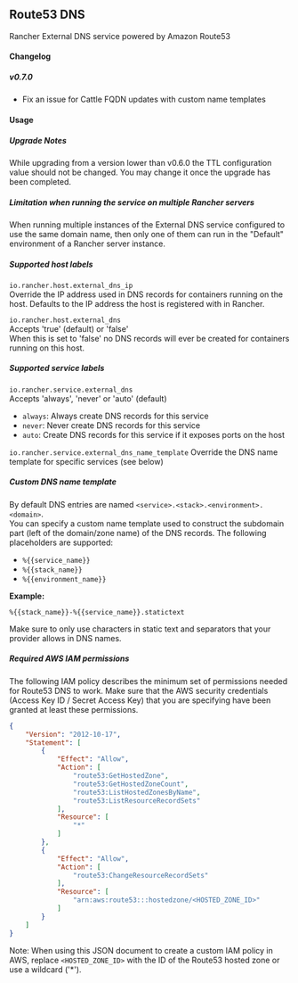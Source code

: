 ## Route53 DNS

Rancher External DNS service powered by Amazon Route53

#### Changelog

##### v0.7.0

* Fix an issue for Cattle FQDN updates with custom name templates

#### Usage

##### Upgrade Notes
While upgrading from a version lower than v0.6.0 the TTL configuration value should not be changed. You may change it once the upgrade has been completed.

##### Limitation when running the service on multiple Rancher servers

When running multiple instances of the External DNS service configured to use the same domain name, then only one of them can run in the "Default" environment of a Rancher server instance.

##### Supported host labels

`io.rancher.host.external_dns_ip`     
Override the IP address used in DNS records for containers running on the host. Defaults to the IP address the host is registered with in Rancher.

`io.rancher.host.external_dns`    
Accepts 'true' (default) or 'false'    
When this is set to 'false' no DNS records will ever be created for containers running on this host.

##### Supported service labels

`io.rancher.service.external_dns`     
Accepts 'always', 'never' or 'auto' (default)  
- `always`: Always create DNS records for this service
- `never`: Never create DNS records for this service
- `auto`: Create DNS records for this service if it exposes ports on the host

`io.rancher.service.external_dns_name_template`
Override the DNS name template for specific services (see below)

##### Custom DNS name template

By default DNS entries are named `<service>.<stack>.<environment>.<domain>`.    
You can specify a custom name template used to construct the subdomain part (left of the domain/zone name) of the DNS records. The following placeholders are supported:

* `%{{service_name}}`
* `%{{stack_name}}`
* `%{{environment_name}}`

**Example:**

`%{{stack_name}}-%{{service_name}}.statictext`

Make sure to only use characters in static text and separators that your provider allows in DNS names.

##### Required AWS IAM permissions
The following IAM policy describes the minimum set of permissions needed for Route53 DNS to work.
Make sure that the AWS security credentials (Access Key ID / Secret Access Key) that you are specifying have been granted at least these permissions.

```json
{
    "Version": "2012-10-17",
    "Statement": [
        {
            "Effect": "Allow",
            "Action": [
                "route53:GetHostedZone",
                "route53:GetHostedZoneCount",
                "route53:ListHostedZonesByName",
                "route53:ListResourceRecordSets"
            ],
            "Resource": [
                "*"
            ]
        },
        {
            "Effect": "Allow",
            "Action": [
                "route53:ChangeResourceRecordSets"
            ],
            "Resource": [
                "arn:aws:route53:::hostedzone/<HOSTED_ZONE_ID>"
            ]
        }
    ]
}
```

Note: When using this JSON document to create a custom IAM policy in AWS, replace `<HOSTED_ZONE_ID>` with the ID of the Route53 hosted zone or use a wildcard ('*').
